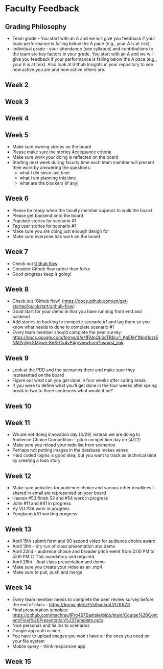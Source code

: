 # Faculty Feedback #

## Grading Philosophy ##
- Team grade - You start with an A and we will give you feedback if your team performance is falling below the A pace (e.g., your A is at risk).
- Individual grade - your attendance (see syllabus) and contributions to the team are key factors in your grade.  You start with an A and we will give you feedback if your performance is falling below the A pace (e.g., your A is at risk).  Also look at Github Insights in your repository to see how active you are and how active others are.

## Week 2 ##

## Week 3 ##

## Week 4 ##

## Week 5 ##
- Make sure owning stories on the board
- Please make sure the stories Acceptance criteria
- Make sure work your doing is reflected on the board
- Starting next week during faculty time each team member will present their work by answering the questions: 
	- what I did since last time
	- what I am planning this time
	- what are the blockers (if any)
  
## Week 6 ##
- Please be ready when the faculty member appears to walk the board
- Please get backend onto the board
- Populate stories for scenario #1
- Tag user stories for scenario #1
- Make sure you are doing just enough design for 
- Make sure everyone has work on the board

## Week 7 ##
- Check out [Github flow](https://docs.github.com/en/get-started/quickstart/github-flow)
- Consider Github flow rather than forks
- Good progress keep it going!

## Week 8 ##
- Check out [Github flow] (https://docs.github.com/en/get-started/quickstart/github-flow)
- Good start for your demo in that you have running front end and backend
- Add stories to backlog to complete scenario #1 and tag them so you know what needs to done to complete scenario #1
- Every team member should complete the peer survey: https://docs.google.com/forms/d/e/1FAIpQLScTBbLv1_KgEfeY1Nqp1ozr5NM2qllgkXMywh-Be8-Cv4vP4g/viewform?usp=sf_link

## Week 9 ##
- Look at the PDD and the scenarios there and make sure they represented on the board 
- Figure out what can you get done in four weeks after spring break
- If you were to define what you'll get done in the  four weeks after spring break in two to three sentences what would it be?

## Week 10 ##

## Week 11 ##
- We are not doing  innovation day (4/29) instead we are doing to Audience Choice Competition - pitch competition day on (4/22)
- Make sure you reload your todo list from scenarios
- Perhaps not putting images in the database makes sense
- Hard coded logins is good idea, but you want to track as technical debt by creating a todo story

## Week 12 ##
- Make sure activities for audience choice and various other deadlines I shared in email are represented on your board
- Haoran #53 finish 53 and #54 work in progress
- John #11 and #41 in progress
- Vy VU #36 work in progress 
- Yongkang #51 working progress

## Week 13 ##
- April 15th submit form and 90 second video for audience choice award
- April 19th - dry run of class presentation and demo
- April  22nd - audience choice and broader pitch event from 2:00 PM to 5:00 PM
	○ This mandatory and required
- April 26th - final class presentation and demo
- Make sure you create your video as an .mp4
- Make sure to pull, push and merge

## Week 14 ##
- Every team member needs to complete the peer review survey before the end of class - https://forms.gle/UFVs9smkmLVf7KRZ8
- Final presentation template: https://github.com/mschray/IPro497Sample/blob/main/Course%20Content/Final%20Presentation%20Template.pptx
- Nice personas and tie ins to scenarios
- Google app auth is nice
- You have to upload images you won't have all the ones you need on your file system
- Mobile query - think responsive app 

## Week 15 ##
